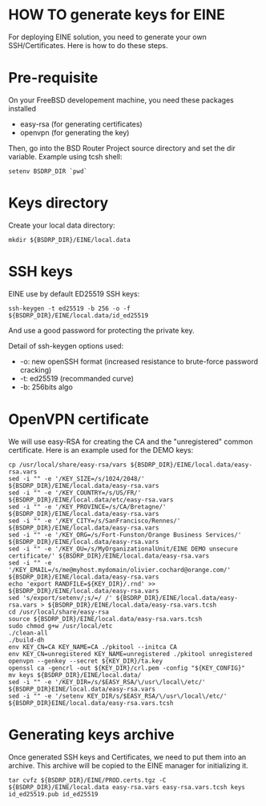 HOW TO generate keys for EINE
=============================

For deploying EINE solution, you need to generate your own SSH/Certificates.
Here is how to do these steps.

Pre-requisite
=============

On your FreeBSD developement machine, you need these packages installed
  * easy-rsa (for generating certificates)
  * openvpn (for generating the key)

Then, go into the BSD Router Project source directory and set the dir variable.
Example using tcsh shell:
```
setenv BSDRP_DIR `pwd`
```

Keys directory
==============

Create your local data directory:

```
mkdir ${BSDRP_DIR}/EINE/local.data
```

SSH keys
========

EINE use by default ED25519 SSH keys:
```
ssh-keygen -t ed25519 -b 256 -o -f ${BSDRP_DIR}/EINE/local.data/id_ed25519
```

And use a good password for protecting the private key.

Detail of ssh-keygen options used:
  * -o: new openSSH format (increased resistance to brute-force password cracking)
  * -t: ed25519 (recommanded curve)
  * -b: 256bits algo

OpenVPN certificate
===================

We will use easy-RSA for creating the CA and the "unregistered" common certificate.
Here is an example used for the DEMO keys:

```
cp /usr/local/share/easy-rsa/vars ${BSDRP_DIR}/EINE/local.data/easy-rsa.vars
sed -i "" -e '/KEY_SIZE=/s/1024/2048/' ${BSDRP_DIR}/EINE/local.data/easy-rsa.vars
sed -i "" -e '/KEY_COUNTRY=/s/US/FR/' ${BSDRP_DIR}/EINE/local.data/etc/easy-rsa.vars
sed -i "" -e '/KEY_PROVINCE=/s/CA/Bretagne/' ${BSDRP_DIR}/EINE/local.data/easy-rsa.vars
sed -i "" -e '/KEY_CITY=/s/SanFrancisco/Rennes/' ${BSDRP_DIR}/EINE/local.data/easy-rsa.vars
sed -i "" -e '/KEY_ORG=/s/Fort-Funston/Orange Business Services/' ${BSDRP_DIR}/EINE/local.data/easy-rsa.vars
sed -i "" -e '/KEY_OU=/s/MyOrganizationalUnit/EINE DEMO unsecure certificate/' ${BSDRP_DIR}/EINE/local.data/easy-rsa.vars
sed -i "" -e '/KEY_EMAIL=/s/me@myhost.mydomain/olivier.cochard@orange.com/' ${BSDRP_DIR}/EINE/local.data/easy-rsa.vars
echo 'export RANDFILE=${KEY_DIR}/.rnd' >> ${BSDRP_DIR}/EINE/local.data/easy-rsa.vars
sed 's/export/setenv/;s/=/ /' ${BSDRP_DIR}/EINE/local.data/easy-rsa.vars > ${BSDRP_DIR}/EINE/local.data/easy-rsa.vars.tcsh
cd /usr/local/share/easy-rsa
source ${BSDRP_DIR}/EINE/local.data/easy-rsa.vars.tcsh
sudo chmod g+w /usr/local/etc
./clean-all
./build-dh
env KEY_CN=CA KEY_NAME=CA ./pkitool --initca CA
env KEY_CN=unregistered KEY_NAME=unregistered ./pkitool unregistered
openvpn --genkey --secret ${KEY_DIR}/ta.key
openssl ca -gencrl -out ${KEY_DIR}/crl.pem -config "${KEY_CONFIG}"
mv keys ${BSDRP_DIR}/EINE/local.data/
sed -i "" -e '/KEY_DIR=/s/$EASY_RSA/\/usr\/local\/etc/' ${BSDRP_DIR}EINE/local.data/easy-rsa.vars
sed -i "" -e '/setenv KEY_DIR/s/$EASY_RSA/\/usr\/local\/etc/' ${BSDRP_DIR}EINE/local.data/easy-rsa.vars.tcsh
```

Generating keys archive
=======================

Once generated SSH keys and Certificates, we need to put them into an archive.
This archive will be copied to the EINE manager for initializing it.

```
tar cvfz ${BSDRP_DIR}/EINE/PROD.certs.tgz -C ${BSDRP_DIR}/EINE/local.data easy-rsa.vars easy-rsa.vars.tcsh keys id_ed25519.pub id_ed25519
```
